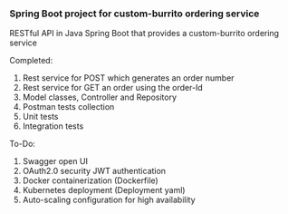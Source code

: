 ### Spring Boot project for custom-burrito ordering service
RESTful API in Java Spring Boot that provides a custom-burrito ordering service

Completed:
1. Rest service for POST which generates an order number
2. Rest service for GET an order using the order-Id
3. Model classes, Controller and Repository
4. Postman tests collection
5. Unit tests
6. Integration tests


To-Do:
1. Swagger open UI
2. OAuth2.0 security JWT authentication
3. Docker containerization (Dockerfile)
4. Kubernetes deployment (Deployment yaml)
5. Auto-scaling configuration for high availability

